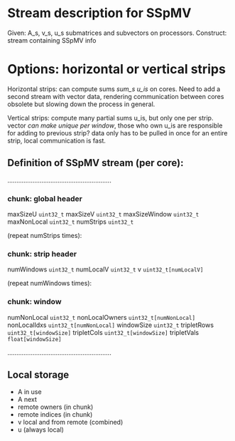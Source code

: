 # Stream description for SSpMV

Given: A_s, v_s, u_s submatrices and subvectors on processors.
Construct: stream containing SSpMV info

# Options: horizontal or vertical strips

Horizontal strips: can compute sums *sum_s u_is* on cores. Need to
add a second stream with vector data, rendering communication between cores
obsolete but slowing down the process in general.

Vertical strips: compute many partial sums u_is, but only one per strip. vector
*can make unique per window*, those who own u_is are responsible for adding to
previous strip?
data only has to be pulled in once for an entire strip, local communication
is fast.

## Definition of SSpMV stream (per core):

..........................................................

### chunk: global header
maxSizeU         `uint32_t`
maxSizeV         `uint32_t`
maxSizeWindow    `uint32_t`
maxNonLocal      `uint32_t`
numStrips        `uint32_t`

(repeat numStrips times):
### chunk: strip header
numWindows       `uint32_t`
numLocalV        `uint32_t`
v                `uint32_t[numLocalV]`

(repeat numWindows times):
### chunk: window
numNonLocal      `uint32_t`
nonLocalOwners   `uint32_t[numNonLocal]`
nonLocalIdxs     `uint32_t[numNonLocal]`
windowSize       `uint32_t`
tripletRows      `uint32_t[windowSize]`
tripletCols      `uint32_t[windowSize]`
tripletVals      `float[windowSize]`

..........................................................

## Local storage

- A in use
- A next
- remote owners (in chunk)
- remote indices (in chunk)
- v local and from remote (combined)
- u (always local)
